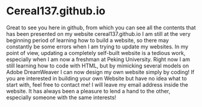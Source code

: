 # Cereal137.github.io
Great to see you here in github, from which you can see all the contents that has been presented on my website cereal137.github.io
I am still at the very beginning period of learning how to build a website, so there may constantly be some errors when I am trying to update my websites.
In my point of view, updating a completely self-built website is a tedious work, especially when I am now a freshman at Peking University.
Right now I am still learning how to code with HTML, but by mimicking several models on Adobe DreamWeaver I can now design my own website simply by coding!
If you are interested in building your own Website but have no idea what to start with, feel free to contact me!
I will leave my email address inside the website. It has always been a pleasure to lend a hand to the other, especially someone with the same interests!
